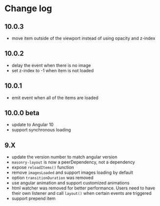 # Change log

## 10.0.3

- move item outside of the viewport instead of using opacity and z-index

## 10.0.2

- delay the event when there is no image
- set z-index to -1 when item is not loaded

## 10.0.1

- emit event when all of the items are loaded

## 10.0.0 beta

- update to Angular 10
- support synchronous loading

## 9.X

- update the version number to match angular version
- `masonry-layout` is now a peerDependency, not a dependency
- expose `reloadItems()` function
- remove `imagesLoaded` and support images loading by default
- option `transitionDuration` was removed
- use angular animation and support customized animations
- html watcher was removed for better performance. Users need to have their own listener and call `layout()` when certain events are triggered
- support prepend item
